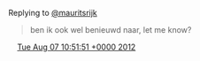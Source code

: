 Replying to [@mauritsrijk](https://twitter.com/mauritsrijk/status/232476251242246144)

> ben ik ook wel benieuwd naar, let me know?

<img src="../../media/tweet.ico" width="12" /> [Tue Aug 07 10:51:51 +0000 2012](https://twitter.com/DromerDenker/status/232791157783023616)